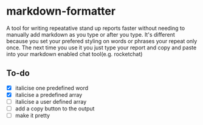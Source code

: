 # markdown-formatter
A tool for writing repeatative stand up reports faster without needing to manually add markdown as you type or after you type. It's different because you set your prefered styling on words or phrases your repeat only once. The next time you use it you just type your report and copy and paste into your markdown enabled chat tool(e.g. rocketchat)<br>

## To-do<br>
- [x] italicise one predefined word<br>
- [x] italicise a predefined array<br>
- [ ] italicise a user defined array<br>
- [ ] add a copy button to the output<br>
- [ ] make it pretty
